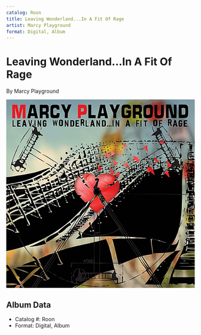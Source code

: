 ```yaml
---
catalog: Roon
title: Leaving Wonderland...In A Fit Of Rage
artist: Marcy Playground
format: Digital, Album
---
```


# Leaving Wonderland...In A Fit Of Rage

By Marcy Playground

![](../../assets/albumcovers/Marcy_Playground-Leaving_WonderlandIn_A_Fit_Of_Rage.png)

## Album Data

- Catalog #: Roon
- Format: Digital, Album

